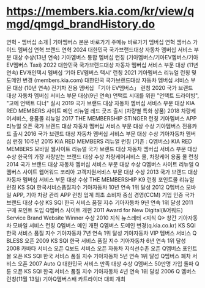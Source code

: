 # https://members.kia.com/kr/view/qmgd/qmgd_brandHistory.do

연혁 - 멤버십 소개 | 기아멤버스
본문 바로가기
주메뉴 바로가기
멤버십 연혁
멤버스 가이드
멤버십 연혁
브랜드 연혁
2024
대한민국 국가브랜드대상
자동차  멤버십 서비스 부분 대상 수상(13년 연속)
기아멤버스 통합 멤버십 런칭
(기아멤버스/기아EV멤버스/기아EV멤버스 Taxi)
2022
대한민국 국가브랜드대상
자동차 멤버십 서비스 부문 대상 (11년 연속)
EV개인택시 멤버십 ‘기아 EV멤버스 택시’ 런칭
2021
기아멤버스 리뉴얼 런칭 및 도메인 변경
(members.kia.com)
대한민국 국가브랜드대상
자동차 멤버십 서비스 부문 대상 (10년 연속)
전기차 전용 멤버십 「기아 EV멤버스」 런칭
2020
국가 브랜드 대상 자동차 멤버십 서비스 부문 대상(9년 연속)
언택트 시대를 위한 "언택트 드라이빙",
"고메 언택트 디너" 실시
2019
국가 브랜드 대상 자동차 멤버십 서비스 부문 대상
KIA RED MEMBERS 사이트 메인 리뉴얼
레드 굿즈 출시 (차량별 특화 상품)
2018
차량케어서비스, 용품몰 리뉴얼
2017
THE MEMBERSHIP STINGER 런칭
기아멤버스 APP 리뉴얼 오픈
국가 브랜드 대상 자동차 멤버십 서비스 부문 대상 수상
기아멤버스 전용카드 출시
2016
국가 브랜드 대상 자동차 멤버십 서비스 부문 대상 수상
기아자동차 멤버십 런칭 10주년
2015
KIA RED MEMBERS 리뉴얼 런칭 (기존 : Q멤버스)
KIA RED MEMBERS 모바일 웹사이트 리뉴얼
국가 브랜드 대상 자동차 멤버십 서비스 부문 대상 수상
한국의 가장 사랑받는 브랜드 대상 수상
차량케어서비스 몰, 차량케어 용품 몰 런칭
2014
국가 브랜드 대상 자동차 멤버십 서비스 부문 대상 수상
Q멤버스 사이트 리뉴얼
Q멤버스 사이트 웹어워드 코리아 고객지원서비스 부문 대상 수상
2013
국가 브랜드 대상 자동차 멤버십 서비스 부문 대상 수상
THE MEMBERSHIP K9 런칭
포인트몰 리뉴얼 런칭
KS SQI 한국서비스품질지수 기아자동차 10년 연속 1위 달성
2012
Q멤버스 모바일 APP, 기아 차량 관리 APP 런칭
업계 최초 소비자 중심 경영(CCM) 기업 인증
국가 브랜드 대상 수상
KS SQI 한국 서비스 품질 지수 기아자동차 9년 연속 1위 달성
2011
구매 포인트 도입
Q멤버스 사이트 개편
2011 Award for New Digital(&어워드)
Service Brand Website Winner 수상
2010
지식 뉴스레터 <지식 Q> 창간
기아자동차 모바일 서비스 런칭
Q멤버스 메인 개편
Q멤버스 도메인 변경(q.kia.co.kr)
KS SQI 한국 서비스 품질 지수 기아자동차 7년 연속 1위 달성
기아자동차 VIP 멤버스 서비스 Q BLESS 오픈
2009
KS SQI 한국 서비스 품질 지수
기아자동차 6년 연속 1위 달성
2008
카바타 서비스 오픈
Q보드 서비스 오픈
자동차 지식선수촌 오픈
Q멤버스 포인트몰 오픈
KS SQI 한국 서비스 품질 지수 기아자동차 5년 연속 1위 달성
Q멤버스 폐차 서비스 오픈
2007
Auto Q 대한민국 서비스 만족 대상 수상
Q멤버스 50만명 가입 돌파
Q툰 오픈
KS SQI 한국 서비스 품질 지수 기아자동차 4년 연속 1위 달성
2006
Q 멤버스 런칭(11월 13일)
기아Q멤버스배 카트라이더 대회 개최